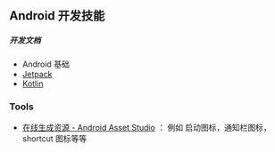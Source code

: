 ## Android 开发技能

##### 开发文档

* Android 基础
* [Jetpack](https://developer.android.com/jetpack)
* [Kotlin](https://kotlinlang.org/) 



### Tools

* [在线生成资源 - Android Asset Studio](https://romannurik.github.io/AndroidAssetStudio/) ： 例如 启动图标，通知栏图标，shortcut 图标等等


